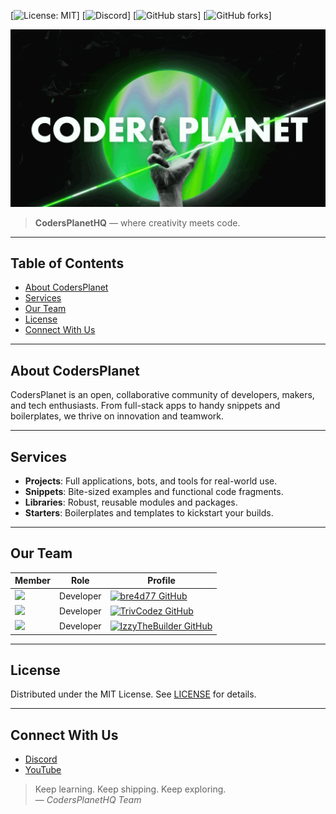
[![License: MIT](https://img.shields.io/badge/License-MIT-yellow.svg?style=for-the-badge)]
[![Discord](https://img.shields.io/discord/1010869461059911681?label=Join%20Our%20Discord&logo=discord&style=for-the-badge)]
[![GitHub stars](https://img.shields.io/github/stars/CodersPlanetHQ/Public-Codes?style=for-the-badge)]
[![GitHub forks](https://img.shields.io/github/forks/CodersPlanetHQ/Public-Codes?style=for-the-badge)]

![CodersPlanetHQ Banner](./Banner.gif)

> **CodersPlanetHQ** — where creativity meets code.

---

## Table of Contents

- [About CodersPlanet](#about-codersplane)  
- [Services](#services)  
- [Our Team](#our-team)  
- [License](#license)  
- [Connect With Us](#connect-with-us)  

---

## About CodersPlanet

CodersPlanet is an open, collaborative community of developers, makers, and tech enthusiasts. From full-stack apps to handy snippets and boilerplates, we thrive on innovation and teamwork.

---

## Services

- **Projects**: Full applications, bots, and tools for real-world use.  
- **Snippets**: Bite-sized examples and functional code fragments.  
- **Libraries**: Robust, reusable modules and packages.  
- **Starters**: Boilerplates and templates to kickstart your builds.

---

## Our Team

| Member                                                                                                                                      | Role       | Profile                                                                                                           |
|---------------------------------------------------------------------------------------------------------------------------------------------|------------|-------------------------------------------------------------------------------------------------------------------|
| <img src="https://lanyard.cnrad.dev/api/931059762173464597?theme=dark&borderRadius=25px" width="60"/>  | Developer  | [![bre4d77 GitHub](https://github-readme-stats.vercel.app/api?username=bre4d77&show_icons=true)](https://github.com/bre4d77) |
| <img src="https://lanyard.cnrad.dev/api/1208528923273601149?theme=dark&borderRadius=25px" width="60"/> | Developer  | [![TrivCodez GitHub](https://github-readme-stats.vercel.app/api?username=TrivCodez&show_icons=true)](https://github.com/TrivCodez) |
| <img src="https://lanyard.cnrad.dev/api/1077872684781805569?theme=dark&borderRadius=25px" width="60"/>   | Developer  | [![IzzyTheBuilder GitHub](https://github-readme-stats.vercel.app/api?username=IzzyTheBuilder&show_icons=true)](https://github.com/IzzyTheBuilder) |

---

## License

Distributed under the MIT License. See [LICENSE](LICENSE) for details.

---

## Connect With Us

- [Discord](https://discord.gg/zZxncdkdWJ)  
- [YouTube](https://www.youtube.com/@CodersPlanet0)

> Keep learning. Keep shipping. Keep exploring.  
> — *CodersPlanetHQ Team*

